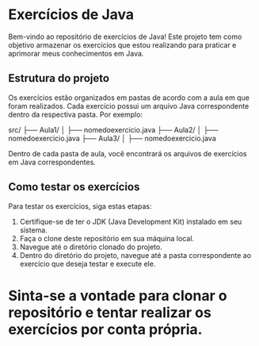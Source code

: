 # Exercícios de Java

Bem-vindo ao repositório de exercícios de Java! Este projeto tem como objetivo armazenar os exercícios que estou realizando para praticar e aprimorar meus conhecimentos em Java.

## Estrutura do projeto

Os exercícios estão organizados em pastas de acordo com a aula em que foram realizados. Cada exercício possui um arquivo Java correspondente dentro da respectiva pasta. Por exemplo:

src/
├── Aula1/
│ ├── nomedoexercicio.java
├── Aula2/
│ ├── nomedoexercicio.java
├── Aula3/
│ ├── nomedoexercicio.java

Dentro de cada pasta de aula, você encontrará os arquivos de exercícios em Java correspondentes.

## Como testar os exercícios

Para testar os exercícios, siga estas etapas:

1. Certifique-se de ter o JDK (Java Development Kit) instalado em seu sistema.
2. Faça o clone deste repositório em sua máquina local.
3. Navegue até o diretório clonado do projeto.
4. Dentro do diretório do projeto, navegue até a pasta correspondente ao exercício que deseja testar e execute ele.

# Sinta-se a vontade para clonar o repositório e tentar realizar os exercícios por conta própria.


